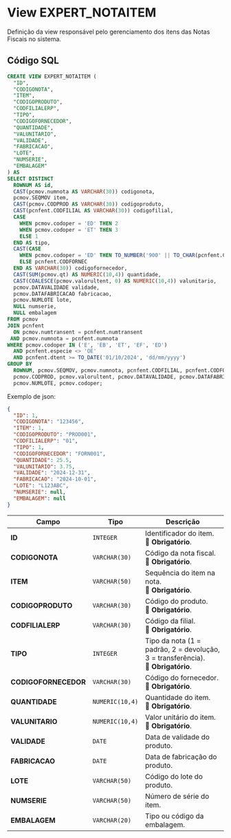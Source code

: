 # View EXPERT_NOTAITEM

Definição da view responsável pelo gerenciamento dos itens das Notas Fiscais no sistema.  

## Código SQL

```sql
CREATE VIEW EXPERT_NOTAITEM (
  "ID",
  "CODIGONOTA",
  "ITEM",
  "CODIGOPRODUTO",
  "CODFILIALERP",
  "TIPO",
  "CODIGOFORNECEDOR",
  "QUANTIDADE",
  "VALUNITARIO",
  "VALIDADE",
  "FABRICACAO",
  "LOTE",
  "NUMSERIE",
  "EMBALAGEM"
) AS 
SELECT DISTINCT
  ROWNUM AS id,
  CAST(pcmov.numnota AS VARCHAR(30)) codigonota,
  pcmov.SEQMOV item,
  CAST(pcmov.CODPROD AS VARCHAR(30)) codigoproduto,
  CAST(pcnfent.CODFILIAL AS VARCHAR(30)) codigofilial,
  CASE 
    WHEN pcmov.codoper = 'ED' THEN 2
    WHEN pcmov.codoper = 'ET' THEN 3
    ELSE 1 
  END AS tipo,
  CAST(CASE 
    WHEN pcmov.codoper = 'ED' THEN TO_NUMBER('900' || TO_CHAR(pcnfent.CODFORNEC))
    ELSE pcnfent.CODFORNEC
  END AS VARCHAR(30)) codigofornecedor,
  CAST(SUM(pcmov.qt) AS NUMERIC(10,4)) quantidade,
  CAST(COALESCE(pcmov.valorultent, 0) AS NUMERIC(10,4)) valunitario,
  pcmov.DATAVALIDADE validade,
  pcmov.DATAFABRICACAO fabricacao,
  pcmov.NUMLOTE lote,
  NULL numserie,
  NULL embalagem
FROM pcmov
JOIN pcnfent 
  ON pcmov.numtransent = pcnfent.numtransent 
 AND pcmov.numnota = pcnfent.numnota
WHERE pcmov.codoper IN ('E', 'EB', 'ET', 'EF', 'ED')
  AND pcnfent.especie <> 'OE'
  AND pcnfent.dtent >= TO_DATE('01/10/2024', 'dd/mm/yyyy')
GROUP BY 
  ROWNUM, pcmov.SEQMOV, pcmov.numnota, pcnfent.CODFILIAL, pcnfent.CODFORNEC,
  pcmov.CODPROD, pcmov.valorultent, pcmov.DATAVALIDADE, pcmov.DATAFABRICACAO,
  pcmov.NUMLOTE, pcmov.codoper;


```

Exemplo de json:

```json
{
  "ID": 1,
  "CODIGONOTA": "123456",
  "ITEM": 1,
  "CODIGOPRODUTO": "PROD001",
  "CODFILIALERP": "01",
  "TIPO": 1,
  "CODIGOFORNECEDOR": "FORN001",
  "QUANTIDADE": 25.5,
  "VALUNITARIO": 3.75,
  "VALIDADE": "2024-12-31",
  "FABRICACAO": "2024-10-01",
  "LOTE": "L123ABC",
  "NUMSERIE": null,
  "EMBALAGEM": null
}

```


| Campo                | Tipo            | Descrição                                                                             |
| -------------------- | --------------- | ------------------------------------------------------------------------------------- |
| **ID**               | `INTEGER`       | Identificador do item. <br/>🔴 **Obrigatório**.                                       |
| **CODIGONOTA**       | `VARCHAR(30)`   | Código da nota fiscal. <br/>🔴 **Obrigatório**.                                       |
| **ITEM**             | `VARCHAR(50)`   | Sequência do item na nota. <br/>🔴 **Obrigatório**.                                   |
| **CODIGOPRODUTO**    | `VARCHAR(30)`   | Código do produto. <br/>🔴 **Obrigatório**.                                           |
| **CODFILIALERP**     | `VARCHAR(30)`   | Código da filial. <br/>🔴 **Obrigatório**.                                            |
| **TIPO**             | `INTEGER`       | Tipo da nota (1 = padrão, 2 = devolução, 3 = transferência). <br/>🔴 **Obrigatório**. |
| **CODIGOFORNECEDOR** | `VARCHAR(30)`   | Código do fornecedor. <br/>🔴 **Obrigatório**.                                        |
| **QUANTIDADE**       | `NUMERIC(10,4)` | Quantidade do item. <br/>🔴 **Obrigatório**.                                          |
| **VALUNITARIO**      | `NUMERIC(10,4)` | Valor unitário do item. <br/>🔴 **Obrigatório**.                                      |
| **VALIDADE**         | `DATE`          | Data de validade do produto.                                                          |
| **FABRICACAO**       | `DATE`          | Data de fabricação do produto.                                                        |
| **LOTE**             | `VARCHAR(50)`   | Código do lote do produto.                                                            |
| **NUMSERIE**         | `VARCHAR(50)`   | Número de série do item.                                                              |
| **EMBALAGEM**        | `VARCHAR(20)`   | Tipo ou código da embalagem.                                                          |

